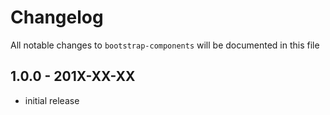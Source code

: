 # Changelog

All notable changes to `bootstrap-components` will be documented in this file

## 1.0.0 - 201X-XX-XX

- initial release

